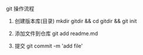 git 操作流程
1. 创建版本库(目录)
  mkdir gitdir && cd gitdir && git init

2. 添加文件到仓库
  git add readme.md

3. 提交
  git commit -m 'add file'


